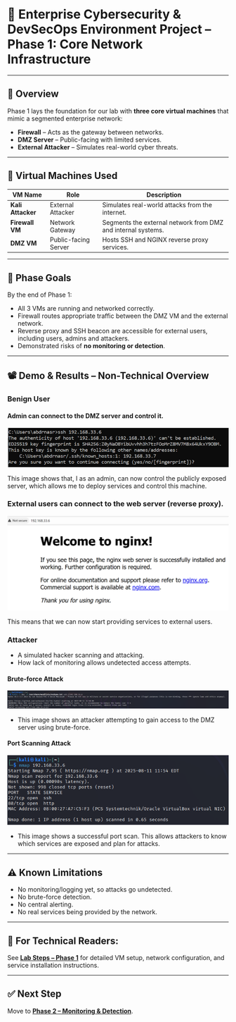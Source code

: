 # 🔐 Enterprise Cybersecurity & DevSecOps Environment Project – Phase 1: Core Network Infrastructure

---

## 📌 Overview
Phase 1 lays the foundation for our lab with **three core virtual machines** that mimic a segmented enterprise network:
- **Firewall** – Acts as the gateway between networks.
- **DMZ Server** – Public-facing with limited services.
- **External Attacker** – Simulates real-world cyber threats.


---

## 🧱 Virtual Machines Used

| VM Name        | Role                | Description                                                                 |
|-----------------|---------------------|-----------------------------------------------------------------------------|
| **Kali Attacker** | External Attacker   | Simulates real-world attacks from the internet. |
| **Firewall VM**   | Network Gateway     | Segments the external network from DMZ and internal systems. |
| **DMZ VM**        | Public-facing Server| Hosts SSH and NGINX reverse proxy services. |

---

## 🎯 Phase Goals
By the end of Phase 1:
- All 3 VMs are running and networked correctly.
- Firewall routes appropriate traffic between the DMZ VM and the external network.
- Reverse proxy and SSH beacon are accessible for external users, including users, admins and attackers.
- Demonstrated risks of **no monitoring or detection**.

---

## 📽️ Demo & Results – Non-Technical Overview 

### Benign User
#### Admin can connect to the DMZ server and control it.
<p align="center">
  <img src="images/Admin_SSH.png">
</p>

 This image shows that, I as an admin, can now control the publicly exposed server, which allows me to deploy services and control this machine.

### External users can connect to the web server (reverse proxy).
<p align="center">
  <img src="images/Admin_Reverse.png">
</p>
This means that we can now start providing services to external users.

### Attacker
- A simulated hacker scanning and attacking.
- How lack of monitoring allows undetected access attempts.

#### Brute-force Attack
<p align="center">
  <img src="images/Kali_SSH.png">
</p>

- This image shows an attacker attempting to gain access to the DMZ server using brute-force.

#### Port Scanning Attack
<p align="center">
  <img src="images/Kali_Nmap.png">
</p>

- This image shows a successful port scan. This allows attackers to know which services are exposed and plan for attacks.

---

## ⚠️ Known Limitations
- No monitoring/logging yet, so attacks go undetected.
- No brute-force detection.
- No central alerting.
- No real services being provided by the network.


---

## 📄 **For Technical Readers:**  
See **[Lab Steps – Phase 1](lab-steps-phase-1.md)** for detailed VM setup, network configuration, and service installation instructions.


---

## ✅ Next Step
Move to **[Phase 2 – Monitoring & Detection](../phase2_app_iam/readme.md)**.